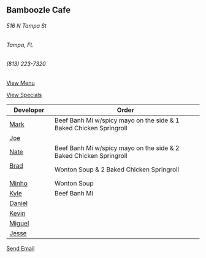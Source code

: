 ## Bamboozle Cafe
###### 516 N Tampa St
###### Tampa, FL
###### (813) 223-7320

[View Menu](http://bamboozlecafe.com/bamboozle-cafe-lunch-menu/)

[View Specials](http://bamboozlecafe.com/bamboozle-cafe-lunch-specials/)

Developer     | Order
--------------|---------------------
[Mark](http://github.com/mark-smithtb)              | Beef Banh Mi w/spicy mayo on the side &  1 Baked Chicken Springroll
[Joe](https://github.com/Montchat)                  | 
[Nate](https://github.com/thunemn)                  | Beef Banh Mi w/spicy mayo on the side &  2 Baked Chicken Springroll
[Brad](https://github.com/bself)                    | Wonton Soup &  2 Baked Chicken Springroll
[Minho](https://github.com/minhochoi)               | Wonton Soup
[Kyle](https://github.com/kjswartz)                 | Beef Banh Mi
[Daniel](https://github.come/dtartaglia)            | 
[Kevin]()                                           | 
[Miguel](https://github.com/MiguelBrito1086)        |         
[Jesse](https://github.com/jessecurry)              |


<a href="mailto:info@bamboozlecafe.com?cc=bamboozlecafe@gmail.com&subject=11:30am%20Haneke%20Design%20Developer Lunch&body=https%3A%2F%2Fgithub.com%2Fhanekedesign%2Fdeveloper-lunch%2Fblob%2Fmaster%2Fbamboozle.md">Send Email</a>
